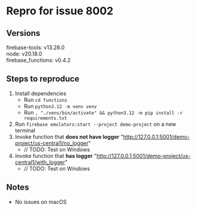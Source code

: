 # Repro for issue 8002

## Versions

firebase-tools: v13.28.0<br>
node: v20.18.0<br>
firebase_functions: v0.4.2<br>

## Steps to reproduce

1. Install dependencies
   - Run `cd functions`
   - Run `python3.12 -m venv venv`
   - Run `. "./venv/bin/activate" && python3.12 -m pip install -r requirements.txt`
2. Run `firebase emulators:start --project demo-project` on a new terminal
3. Invoke function that <b>does not have logger</b> "http://127.0.0.1:5001/demo-project/us-central1/no_logger"
   - // TODO: Test on Windows
4. Invoke function that <b>has logger</b> "http://127.0.0.1:5001/demo-project/us-central1/with_logger"
   - // TODO: Test on Windows

## Notes

- No issues on macOS
